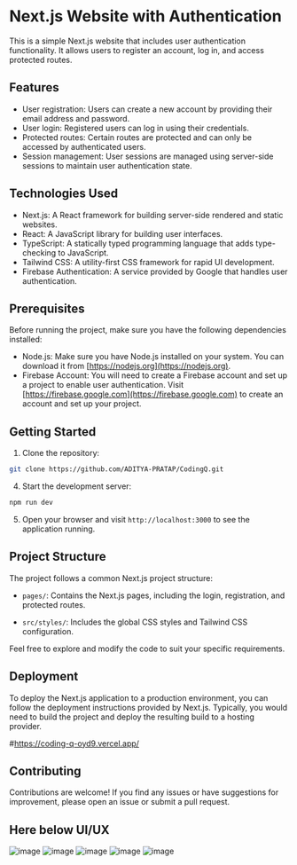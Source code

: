 # Next.js Website with Authentication

This is a simple Next.js website that includes user authentication functionality. It allows users to register an account, log in, and access protected routes.

## Features

- User registration: Users can create a new account by providing their email address and password.
- User login: Registered users can log in using their credentials.
- Protected routes: Certain routes are protected and can only be accessed by authenticated users.
- Session management: User sessions are managed using server-side sessions to maintain user authentication state.

## Technologies Used

- Next.js: A React framework for building server-side rendered and static websites.
- React: A JavaScript library for building user interfaces.
- TypeScript: A statically typed programming language that adds type-checking to JavaScript.
- Tailwind CSS: A utility-first CSS framework for rapid UI development.
- Firebase Authentication: A service provided by Google that handles user authentication.

## Prerequisites

Before running the project, make sure you have the following dependencies installed:

- Node.js: Make sure you have Node.js installed on your system. You can download it from [https://nodejs.org](https://nodejs.org).
- Firebase Account: You will need to create a Firebase account and set up a project to enable user authentication. Visit [https://firebase.google.com](https://firebase.google.com) to create an account and set up your project.

## Getting Started

1. Clone the repository:

```bash
git clone https://github.com/ADITYA-PRATAP/CodingQ.git
```



4. Start the development server:

```bash
npm run dev
```

5. Open your browser and visit `http://localhost:3000` to see the application running.

## Project Structure

The project follows a common Next.js project structure:

- `pages/`: Contains the Next.js pages, including the login, registration, and protected routes.

- `src/styles/`: Includes the global CSS styles and Tailwind CSS configuration.

Feel free to explore and modify the code to suit your specific requirements.

## Deployment

To deploy the Next.js application to a production environment, you can follow the deployment instructions provided by Next.js. Typically, you would need to build the project and deploy the resulting build to a hosting provider.

#https://coding-q-oyd9.vercel.app/

## Contributing

Contributions are welcome! If you find any issues or have suggestions for improvement, please open an issue or submit a pull request.

## Here below UI/UX 
![image](https://github.com/ADITYA-PRATAP/CodingQ/assets/72655723/103742e0-3e82-4c91-9f44-4a4a37de0dba)
![image](https://github.com/ADITYA-PRATAP/CodingQ/assets/72655723/25b22ecd-887b-48b1-8ce9-07f526525ef2)
![image](https://github.com/ADITYA-PRATAP/CodingQ/assets/72655723/cf2e3302-5b04-4df7-95cc-e8db8e41eb07)
![image](https://github.com/ADITYA-PRATAP/CodingQ/assets/72655723/72a206ef-d687-4618-9f70-df1ae6118f02)
![image](https://github.com/ADITYA-PRATAP/CodingQ/assets/72655723/c5b2e4cb-73fd-4ef0-9677-b4684a34e58d)








